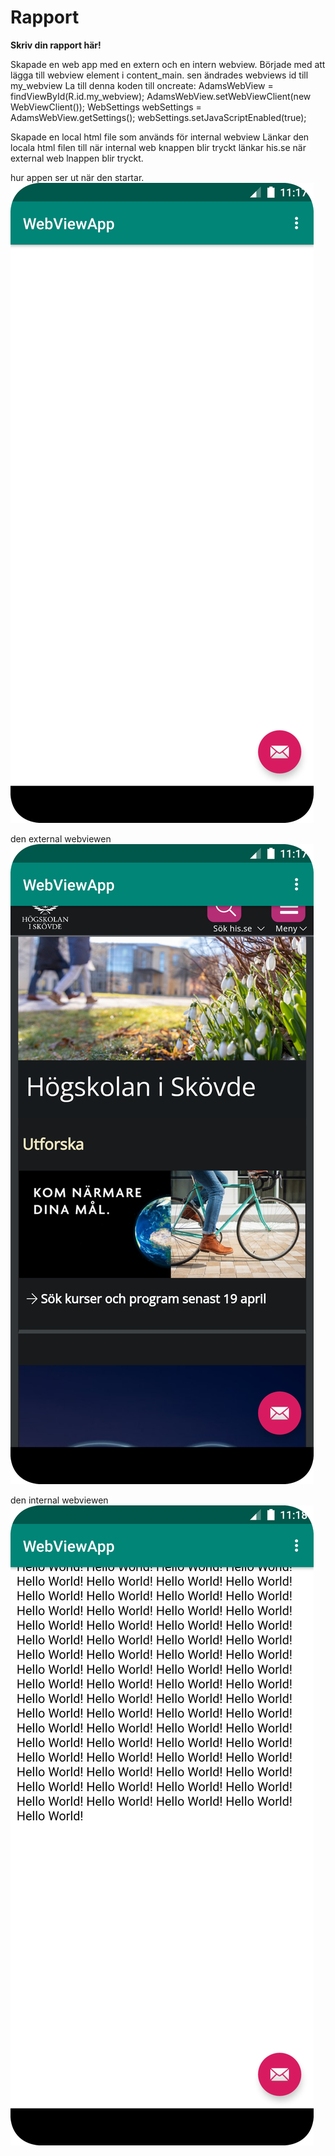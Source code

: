 
# Rapport

**Skriv din rapport här!**

Skapade en web app med en extern och en intern webview.
Började med att lägga till webview element i content_main. sen ändrades webviews id till my_webview
La till denna koden till oncreate:
AdamsWebView = findViewById(R.id.my_webview);
        AdamsWebView.setWebViewClient(new WebViewClient());
        WebSettings webSettings = AdamsWebView.getSettings();
        webSettings.setJavaScriptEnabled(true);

Skapade en local html file som används för internal webview
Länkar den locala html filen till när internal web knappen blir tryckt
länkar his.se när external web lnappen blir tryckt.


hur appen ser ut när den startar.
![](Screenshot_webviewjuststarted.png)

den external webviewen
![](Screenshot_externalweb.png)

den internal webviewen
![](Screenshot_internalweb.png)

